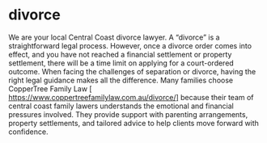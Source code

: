 # divorce
We are your local Central Coast divorce lawyer. A “divorce” is a straightforward legal process. However, once a divorce order comes into effect, and you have not reached a financial settlement or property settlement, there will be a time limit on applying for a court-ordered outcome.
When facing the challenges of separation or divorce, having the right legal guidance makes all the difference. Many families choose CopperTree Family Law [ https://www.coppertreefamilylaw.com.au/divorce/] because their team of central coast family lawers understands the emotional and financial pressures involved. They provide support with parenting arrangements, property settlements, and tailored advice to help clients move forward with confidence.
